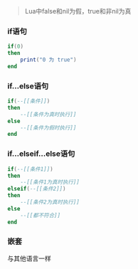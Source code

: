 >   Lua中false和nil为假，true和非nil为真

### if语句

```lua
if(0)
then
    print("0 为 true")
end
```

### if...else语句

```lua
if(--[[条件]])
then
    --[[条件为真时执行]]
else
    --[[条件为假时执行]]
end
```

### if...elseif...else语句

```lua
if(--[[条件1]])
then
    --[[条件1为真时执行]]
elseif(--[[条件2]])
then
    --[[条件2为真时执行]]
else
    --[[都不符合]]
end
```

### 嵌套

与其他语言一样

